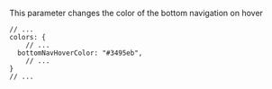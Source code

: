 This parameter changes the color of the bottom navigation on hover

```
// ...
colors: {
	// ...
  bottomNavHoverColor: "#3495eb",
	// ...
}
// ...
```